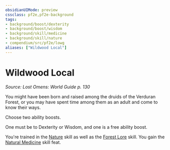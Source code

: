 ```yaml
---
obsidianUIMode: preview
cssclass: pf2e,pf2e-background
tags:
- background/boost/dexterity
- background/boost/wisdom
- background/skill/medicine
- background/skill/nature
- compendium/src/pf2e/lowg
aliases: ["Wildwood Local"]
---
```

# Wildwood Local
*Source: Lost Omens: World Guide p. 130*  

You might have been born and raised among the druids of the Verduran Forest, or you may have spent time among them as an adult and come to know their ways.

Choose two ability boosts.

One must be to Dexterity or Wisdom, and one is a free ability boost.

You're trained in the [Nature](compendium/skills.md#Nature) skill as well as the [Forest Lore](compendium/skills.md#Lore) skill. You gain the [Natural Medicine](compendium/feats/natural-medicine.md) skill feat.